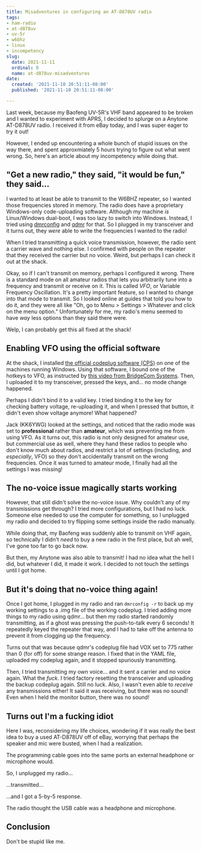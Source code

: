 ```yaml
---
title: Misadventures in configuring an AT-D878UV radio
tags:
- ham-radio
- at-d878uv
- uv-5r
- w6bhz
- linux
- incompetency
slug:
  date: 2021-11-11
  ordinal: 0
  name: at-d878uv-misadventures
date:
  created: '2021-11-10 20:51:11-08:00'
  published: '2021-11-10 20:51:11-08:00'

---
```


Last week, because my Baofeng UV-5R's VHF band appeared to be broken and I
wanted to experiment with APRS, I decided to splurge on a Anytone AT-D878UV
radio. I received it from eBay today, and I was super eager to try it out!

However, I ended up encountering a whole bunch of stupid issues on the way
there, and spent approxmiately 5 hours trying to figure out what went wrong. So,
here's an article about my incompetency while doing that.

<!-- excerpt -->

## "Get a new radio," they said, "it would be fun," they said...

I wanted to at least be able to transmit to the W6BHZ repeater, so I wanted
those frequencies stored in memory. The radio does have a proprietary
Windows-only code-uploading software. Although my machine _is_ Linux/Windows
dual-boot, I was too lazy to switch into Windows. Instead, I tried using
[dmrconfig](https://github.com/OpenRTX/dmrconfig) and
[qdmr](https://dm3mat.darc.de/qdmr/) for that. So I plugged in my transceiver
and it turns out, they _were_ able to write the frequencies I wanted to the
radio!

When I tried transmitting a quick voice transmission, however, the radio sent a
carrier wave and nothing else. I confirmed with people on the repeater that they
received the carrier but no voice. Weird, but perhaps I can check it out at the
shack.

Okay, so if I can't transmit on memory, perhaps I configured it wrong. There is
a standard mode on all amateur radios that lets you arbitrarily tune into a
frequency and transmit or receive on it. This is called _VFO_, or Variable
Frequency Oscillation. It's a pretty important feature, so I wanted to change
into that mode to transmit. So I looked online at guides that told you how to do
it, and they were all like "Oh, go to Menu > Settings > Whatever and click on
the menu option." Unfortunately for me, my radio's menu seemed to have _way_
less options than they said there were.

Welp, I can probably get this all fixed at the shack!

## Enabling VFO using the official software

At the shack, I installed
[the official codeplug software (CPS)](http://www.wouxun.us/category.php?category_id=93)
on one of the machines running Windows. Using that software, I bound one of the
hotkeys to VFO, as instructed by
[this video from BridgeCom Systems](https://www.youtube.com/watch?v=K0wfUSmv-Jo).
Then, I uploaded it to my transceiver, pressed the keys, and... no mode change
happened.

Perhaps I didn't bind it to a valid key. I tried binding it to the key for
checking battery voltage, re-uploading it, and when I pressed that button, it
didn't even show voltage anymore! What happened?

Jack (KK6YWG) looked at the settings, and noticed that the radio mode was set to
**professional** rather than **amateur**, which was preventing me from using
VFO. As it turns out, this radio is not only designed for amateur use, but
commercial use as well, where they hand these radios to people who don't know
much about radios, and restrict a lot of settings (including, and _especially_,
VFO) so they don't accidentally transmit on the wrong frequencies. Once it was
turned to amateur mode, I finally had all the settings I was missing!

## The no-voice issue magically starts working

However, that still didn't solve the no-voice issue. Why couldn't any of my
transmissions get through? I tried more configurations, but I had no luck.
Someone else needed to use the computer for something, so I unplugged my radio
and decided to try flipping some settings inside the radio manually.

While doing that, my Baofeng was suddenly able to transmit on VHF again, so
technically I didn't _need_ to buy a new radio in the first place, but ah well,
I've gone too far to go back now.

But then, my Anytone was also able to transmit! I had no idea what the hell I
did, but whatever I did, it made it work. I decided to not touch the settings
until I got home.

## But it's doing that no-voice thing again!

Once I got home, I plugged in my radio and ran `dmrconfig -r` to back up my
working settings to a .img file of the working codeplug. I tried adding more
things to my radio using qdmr... but then my radio started randomly
transmitting, as if a ghost was pressing the push-to-talk every 6 seconds! It
repeatedly keyed the repeater that way, and I had to take off the antenna to
prevent it from clogging up the frequency.

Turns out that was because qdmr's codeplug file had VOX set to 775 rather than 0
(for off) for some strange reason. I fixed that in the YAML file, uploaded my
codeplug again, and it stopped spuriously transmitting.

Then, I tried transmitting my own voice... and it sent a carrier and no voice
again. What the _fuck_. I tried factory resetting the transceiver and uploading
the backup codeplug again. Still no luck. Also, I wasn't even able to _receive_
any transmissions either! It said it was receiving, but there was no sound! Even
when I held the monitor button, there was no sound!

## Turns out I'm a fucking idiot

Here I was, reconsidering my life choices, wondering if it was really the best
idea to buy a used AT-D878UV off of eBay, worrying that perhaps the speaker and
mic were busted, when I had a realization.

The programming cable goes into the same ports an external headphone or
microphone would.

So, I unplugged my radio...

...transmitted...

...and I got a 5-by-5 response.

The radio thought the USB cable was a headphone and microphone.

## Conclusion

Don't be stupid like me.